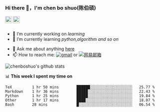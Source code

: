 ### Hi there 👋，I'm chen bo shuo(陈伯硕)

<a href="https://leetcode.com/chenboshuo/">
  <img align="left" alt="chenboshuo's Leetcode" width="22px" src="https://cdn.jsdelivr.net/npm/simple-icons@v3/icons/leetcode.svg" />
</a>
<a href="mailto:chenboshuo2000@gmail.com">
  <img align="left" alt="chenboshuo's gmail" width="22px" src="https://cdn.jsdelivr.net/npm/simple-icons@v3/icons/gmail.svg" />
</a>
<br>
<br>

- 🔭 I’m currently working on *learning*
- 🌱 I’m currently learning *python,algorithm and so on*
<!-- - 👯 I’m looking to collaborate on ... -->
<!-- - 🤔 I’m looking for help with ... -->
- 💬 Ask me about anything [here](https://github.com/chenboshuo/chenboshuo/issues)
- 📫 How to reach me:
[![gmail](https://img.shields.io/badge/-chenboshuo2000@gmail.com-c14438?style=flat-square&logo=Gmail&logoColor=white&link=mailto:chenboshuo2000@gmail.com)](mailto:chenboshuo2000@gmail.com)
or
[![网易邮箱](https://img.shields.io/badge/-chenboshuo.hi@163.com-c14438?style=flat-square&link=mailto:chenboshuo.hi@163.com)](mailto:chenboshuo.hi@163.com)

![chenboshuo's github stats](https://github-readme-stats.vercel.app/api?username=chenboshuo&show_icons=true)

<!-- - 😄 Pronouns: ...
- ⚡ Fun fact: ... -->
📊 **This week I spent my time on**
<!--START_SECTION:waka-->
```text
TeX         1 hr 50 mins        ██████░░░░░░░░░░░░░░░░░░░   25.77 % 
Markdown    1 hr 36 mins        █████░░░░░░░░░░░░░░░░░░░░   22.43 % 
Python      1 hr 25 mins        █████░░░░░░░░░░░░░░░░░░░░   19.84 % 
Other       1 hr 17 mins        ████░░░░░░░░░░░░░░░░░░░░░   18.07 % 
Bash        28 mins             █░░░░░░░░░░░░░░░░░░░░░░░░   06.54 %
```
<!--END_SECTION:waka-->
